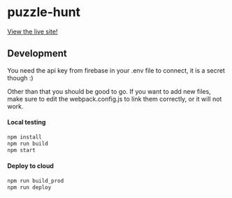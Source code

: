 # puzzle-hunt

[View the live site!](https://cmu-puzzle-hunt.web.app)

## Development

You need the api key from firebase in your
.env file to connect, it is a secret though :)

Other than that you should be good to go.
If you want to add new files,
make sure to edit the webpack.config.js to link them correctly, or it
will not work.

#### Local testing

```bash
npm install
npm run build
npm start
```

#### Deploy to cloud

```bash
npm run build_prod
npm run deploy
```
